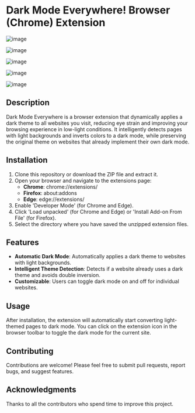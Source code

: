 # Dark Mode Everywhere! Browser (Chrome) Extension

![image](https://github.com/SyedAman/DarkModeChromeExtension/assets/11065634/dcfe60d8-1df6-407d-aeab-75c09f1a7bee)

![image](https://github.com/SyedAman/DarkModeChromeExtension/assets/11065634/9fc044ae-94be-423c-8348-690cc14418df)


![image](https://github.com/SyedAman/DarkModeChromeExtension/assets/11065634/bec28342-80f1-41a2-b6d5-6614f8989ff7)

![image](https://github.com/SyedAman/DarkModeChromeExtension/assets/11065634/42dd7c14-ee5e-4b8d-8036-8052a840f79f)

![image](https://github.com/SyedAman/DarkModeChromeExtension/assets/11065634/9be3b8d5-4e94-4831-9184-2eaf7ffe6eee)


## Description

Dark Mode Everywhere is a browser extension that dynamically applies a dark theme to all websites you visit, reducing eye strain and improving your browsing experience in low-light conditions. It intelligently detects pages with light backgrounds and inverts colors to a dark mode, while preserving the original theme on websites that already implement their own dark mode.

## Installation

1. Clone this repository or download the ZIP file and extract it.
2. Open your browser and navigate to the extensions page:
   - **Chrome**: chrome://extensions/
   - **Firefox**: about:addons
   - **Edge**: edge://extensions/
3. Enable 'Developer Mode' (for Chrome and Edge).
4. Click 'Load unpacked' (for Chrome and Edge) or 'Install Add-on From File' (for Firefox).
5. Select the directory where you have saved the unzipped extension files.

## Features

- **Automatic Dark Mode**: Automatically applies a dark theme to websites with light backgrounds.
- **Intelligent Theme Detection**: Detects if a website already uses a dark theme and avoids double inversion.
- **Customizable**: Users can toggle dark mode on and off for individual websites.

## Usage

After installation, the extension will automatically start converting light-themed pages to dark mode. You can click on the extension icon in the browser toolbar to toggle the dark mode for the current site.

## Contributing

Contributions are welcome! Please feel free to submit pull requests, report bugs, and suggest features.

## Acknowledgments

Thanks to all the contributors who spend time to improve this project.
